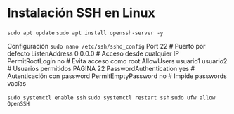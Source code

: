 # Instalación SSH en Linux
`sudo apt update`
`sudo apt install openssh-server -y`

Configuración
`sudo nano /etc/ssh/sshd_config`
	Port 22 # Puerto por defecto
	ListenAddress 0.0.0.0 # Acceso desde cualquier IP
	PermitRootLogin no # Evita acceso como root
	AllowUsers usuario1 usuario2 # Usuarios permitidos
	PÁGINA 22
	PasswordAuthentication yes # Autenticación con password
	PermitEmptyPassword no # Impide passwords vacías

`sudo systemctl enable ssh`
`sudo systemctl restart ssh`
`sudo ufw allow OpenSSH`